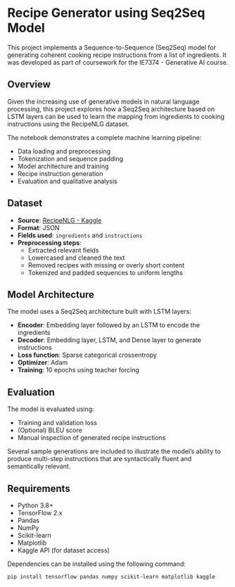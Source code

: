 # Recipe Generator using Seq2Seq Model

This project implements a Sequence-to-Sequence (Seq2Seq) model for generating coherent cooking recipe instructions from a list of ingredients. It was developed as part of coursework for the IE7374 - Generative AI course.

## Overview

Given the increasing use of generative models in natural language processing, this project explores how a Seq2Seq architecture based on LSTM layers can be used to learn the mapping from ingredients to cooking instructions using the RecipeNLG dataset.

The notebook demonstrates a complete machine learning pipeline:
- Data loading and preprocessing
- Tokenization and sequence padding
- Model architecture and training
- Recipe instruction generation
- Evaluation and qualitative analysis

## Dataset

- **Source**: [RecipeNLG - Kaggle](https://www.kaggle.com/datasets/saldenisov/recipenlg)
- **Format**: JSON
- **Fields used**: `ingredients` and `instructions`
- **Preprocessing steps**:
  - Extracted relevant fields
  - Lowercased and cleaned the text
  - Removed recipes with missing or overly short content
  - Tokenized and padded sequences to uniform lengths

## Model Architecture

The model uses a Seq2Seq architecture built with LSTM layers:
- **Encoder**: Embedding layer followed by an LSTM to encode the ingredients
- **Decoder**: Embedding layer, LSTM, and Dense layer to generate instructions
- **Loss function**: Sparse categorical crossentropy
- **Optimizer**: Adam
- **Training**: 10 epochs using teacher forcing

## Evaluation

The model is evaluated using:
- Training and validation loss
- (Optional) BLEU score
- Manual inspection of generated recipe instructions

Several sample generations are included to illustrate the model’s ability to produce multi-step instructions that are syntactically fluent and semantically relevant.

## Requirements

- Python 3.8+
- TensorFlow 2.x
- Pandas
- NumPy
- Scikit-learn
- Matplotlib
- Kaggle API (for dataset access)

Dependencies can be installed using the following command:

```bash
pip install tensorflow pandas numpy scikit-learn matplotlib kaggle
```

